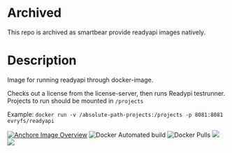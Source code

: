# Archived
This repo is archived as smartbear provide readyapi images natively.

# Description
  
Image for running readyapi through docker-image.

Checks out a license from the license-server, then runs Readypi testrunner.
Projects to run should be mounted in `/projects`

Example:
```docker run -v /absolute-path-projects:/projects -p 8081:8081 evryfs/readyapi```

[![Anchore Image Overview](https://anchore.io/service/badges/image/2823116a2a622d3b13f9c726ee2d64b9bcfe51dc89faf9f2e774a5debf23d87c)](https://anchore.io/image/dockerhub/evryfs%2Freadyapi%3Amaster)
![Docker Automated build](https://img.shields.io/docker/automated/evryfs/readyapi.svg)
![Docker Pulls](https://img.shields.io/docker/pulls/evryfs/readyapi.svg)
[![](https://images.microbadger.com/badges/image/evryfs/readyapi:master.svg)](https://microbadger.com/images/evryfs/readyapi:master "Get your own image badge on microbadger.com")
[![](https://images.microbadger.com/badges/version/evryfs/readyapi:master.svg)](https://microbadger.com/images/evryfs/readyapi:master "Get your own version badge on microbadger.com")
